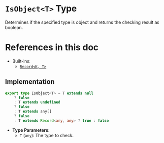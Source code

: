 # **`IsObject<T>` Type**

Determines if the specified type is object and returns the checking result as boolean.


# References in this doc
- Built-ins:
  - [`Record<K, T>`](https://www.typescriptlang.org/docs/handbook/utility-types.html#recordkeys-type)


## Implementation
```ts
export type IsObject<T> = T extends null
    ? false
    : T extends undefined
    ? false
    : T extends any[]
    ? false
    : T extends Record<any, any> ? true : false
```

- **Type Parameters:**
  - `T` (`any`): The type to check.
